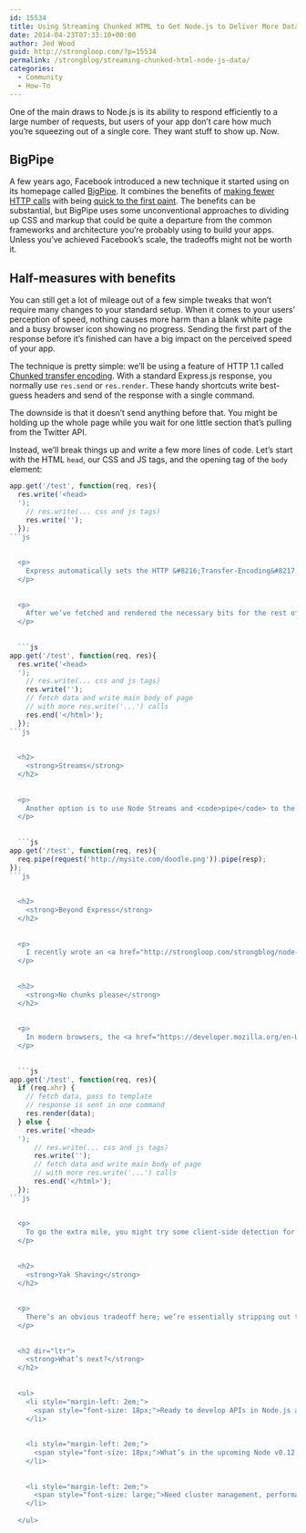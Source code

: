 ```yaml
---
id: 15534
title: Using Streaming Chunked HTML to Get Node.js to Deliver More Data
date: 2014-04-23T07:33:10+00:00
author: Jed Wood
guid: http://strongloop.com/?p=15534
permalink: /strongblog/streaming-chunked-html-node-js-data/
categories:
  - Community
  - How-To
---
```

One of the main draws to Node.js is its ability to respond efficiently to a large number of requests, but users of your app don&#8217;t care how much you&#8217;re squeezing out of a single core. They want stuff to show up. Now.

## **BigPipe**

A few years ago, Facebook introduced a new technique it started using on its homepage called [BigPipe](https://www.facebook.com/notes/facebook-engineering/bigpipe-pipelining-web-pages-for-high-performance/389414033919). It combines the benefits of [making fewer HTTP calls](https://developers.google.com/speed/docs/best-practices/request) with being [quick to the first paint](https://developers.google.com/speed/articles/browser-paint-events). The benefits can be substantial, but BigPipe uses some unconventional approaches to dividing up CSS and markup that could be quite a departure from the common frameworks and architecture you’re probably using to build your apps. Unless you’ve achieved Facebook&#8217;s scale, the tradeoffs might not be worth it.

## **Half-measures with benefits**

You can still get a lot of mileage out of a few simple tweaks that won’t require many changes to your standard setup. When it comes to your users’ perception of speed, nothing causes more harm than a blank white page and a busy browser icon showing no progress. Sending the first part of the response before it&#8217;s finished can have a big impact on the perceived speed of your app.

The technique is pretty simple: we’ll be using a feature of HTTP 1.1 called [Chunked transfer encoding](http://en.wikipedia.org/wiki/Chunked_transfer_encoding). With a standard Express.js response, you normally use `res.send` or `res.render`. These handy shortcuts write best-guess headers and send of the response with a single command.<!--more-->

The downside is that it doesn’t send anything before that. You might be holding up the whole page while you wait for one little section that&#8217;s pulling from the Twitter API.

Instead, we’ll break things up and write a few more lines of code. Let&#8217;s start with the HTML `head`, our CSS and JS tags, and the opening tag of the `body` element:

```js
app.get('/test', function(req, res){
  res.write('<head>
  ');
    // res.write(... css and js tags)
    res.write('');
  });
```js
  
  
  <p>
    Express automatically sets the HTTP &#8216;Transfer-Encoding&#8217; header to &#8216;chunked.&#8217; It then sends the HTML that we&#8217;ve created here. Once the browser sees the JS and CSS tags in that <code>head</code> element, it can start downloading those assets while your app is finishing the body of its response.
  </p>
  
  
  <p>
    After we’ve fetched and rendered the necessary bits for the rest of our page (database calls, external APIs, and so forth), we write those out, and then close the <code>body</code> and HTML tags, and finish the response by using <code>res.end</code>.
  </p>
  
  
  ```js
app.get('/test', function(req, res){
  res.write('<head>
  ');
    // res.write(... css and js tags)
    res.write('');
    // fetch data and write main body of page 
    // with more res.write('...') calls
    res.end('</html>');
  });
```js
  
  
  <h2>
    <strong>Streams</strong>
  </h2>
  
  
  <p>
    Another option is to use Node Streams and <code>pipe</code> to the response. This requires a readable stream. For example, using the ever popular <a href="https://github.com/mikeal/request">Request module</a>, you can <code>pipe</code> the incoming response from an external source straight to a <code>response</code> that your app sends to the browser, like this:
  </p>
  
  
  ```js
app.get('/test', function(req, res){
  req.pipe(request('http://mysite.com/doodle.png')).pipe(resp);
});
```js
  
  
  <h2>
    <strong>Beyond Express</strong>
  </h2>
  
  
  <p>
    I recently wrote an <a href="http://strongloop.com/strongblog/node-js-express-introduction-koa-js-zone/">intro to Koa</a>. Unlike the <code>res.*</code> syntax of Express, Koa generally uses <code>this.body = 'HTML HERE'</code>. There’s an example in the Koa repo that shows one way to <a href="https://github.com/koajs/examples/tree/master/stream-view">stream an HTML page</a>. If you’re not ready to live on the bleeding edge of node v0.11.x, take a look at <a href="https://github.com/then/then-jade">then-jade</a>; you’ll get some of the cool syntax of ES6 generators and the benefits of streaming chunks of HTML, all with the cozy v0.10.x environment and the <a href="http://strongloop.com/strongblog/using-node-js-for-static-sites-jade/">awesomeness of Jade</a>.
  </p>
  
  
  <h2>
    <strong>No chunks please</strong>
  </h2>
  
  
  <p>
    In modern browsers, the <a href="https://developer.mozilla.org/en-US/docs/Web/API/XMLHttpRequest">XHR object&#8217;s</a> <code>readyState</code> can have a value of <code>'LOADING'</code> (3). That allows them to handle the chunked encoding that we&#8217;re sending. However, if you&#8217;re still stuck supporting IE8 (or lower) you can use a clever addition of socket.io, nicely packaged up as <a href="https://www.npmjs.org/package/streamable">Streamable</a>. If that seems like too much of a hack, you can use Express’ content-negotiation syntax to send the response the &#8220;old fashioned&#8221; way when the request is via XHR:
  </p>
  
  
  ```js
app.get('/test', function(req, res){
  if (req.xhr) {
    // fetch data, pass to template
    // response is sent in one command
    res.render(data);
  } else {
    res.write('<head>
  ');
      // res.write(... css and js tags)
      res.write('');
      // fetch data and write main body of page 
      // with more res.write('...') calls
      res.end('</html>');
  });
```js
  
  
  <p>
    To go the extra mile, you might try some client-side detection for support of <code>readyState === 3</code>, and pass an extra parameter in your XHR call to let the server know it can send a chunked response. But some browsers that support chunked encoding in XHR still won&#8217;t let you access the data that&#8217;s received until the request is finished, which eliminates the primary benefit.
  </p>
  
  
  <h2>
    <strong>Yak Shaving</strong>
  </h2>
  
  
  <p>
    There’s an obvious tradeoff here; we’re essentially stripping out the shortcuts and common lingo that Express gives us and reverting back to core Node response syntax and/or using obscure libraries. If your page is really simple and quick to render, the extra syntax might not be worth it.
  </p>
  
  
  <h2 dir="ltr">
    <strong>What’s next?</strong>
  </h2>
  
  
  <ul>
    <li style="margin-left: 2em;">
      <span style="font-size: 18px;">Ready to develop APIs in Node.js and get them connected to your data? We’ve made it easy to get started with <a href="http://strongloop.com/mobile-application-development/loopback/">LoopBack</a> either locally or on your favorite cloud, with a <a href="http://strongloop.com/get-started/">simple npm install</a>.</span>
    </li>
    
    
    <li style="margin-left: 2em;">
      <span style="font-size: 18px;">What’s in the upcoming Node v0.12 release? <a href="http://strongloop.com/strongblog/performance-node-js-v-0-12-whats-new/">Big performance optimizations</a>, read <a href="https://github.com/bnoordhuis">Ben Noordhuis’</a> blog to learn more.</span>
    </li>
    
    
    <li style="margin-left: 2em;">
      <span style="font-size: large;">Need cluster management, performance monitoring and DevOps for Node.js? Check out <a href="http://strongloop.com/node-js-performance/strongops/">StrongOps</a>!</span>
    </li>
    
  </ul>
